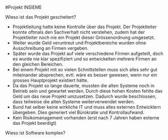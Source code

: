 #Projekt INSIEME


Wieso ist das Projekt gescheitert?

- Projektleitung hatte keine Kontrolle über das Projekt. Der Projektleiter konnte oftmals den Sachverhalt nicht verstehen, zudem hat der Projektleiter noch nie ein Projekt dieser Grössenordnung umgesetzt.
- Weiter wurde Geld veruntreut und Projektbereiche wurden ohne Ausschreibung an Firmen vergeben.
- Später wurde das Projekt auf viele verschiedene Firmen aufgeteilt, doch es wurde nie klar spezifiziert und so entwickelten mehrere Firmen an den gleichen Bereichen.
- Bei einem Projekt mit so vielen Schnittstellen muss sich alles sehr gut miteinander absprechen, evtl. wäre es besser gewesen, wenn nur ein grosses Hauptprojekt existiert hätte.
- Da das Projekt so lange dauerte, mussten die alten Systeme noch in Betrieb sein und gewartet werden. Durch diese hohen Kosten fehlte das Geld um das neue Projekt umzusetzen. Dadurch wurde
  beschlossen, dass teilweise die alten Systeme weiterverwendet werden.
- Bund hat selber keine wirkliche IT und muss alles externen Entwicklern übergeben. Dies generiert viel Bürokratie und Kontrollaufwand.
- Kein Risikomanagement vorhanden (erst nach 7 Jahren haben externe das Projekt beerdigt)


Wieso ist Software komplex?

